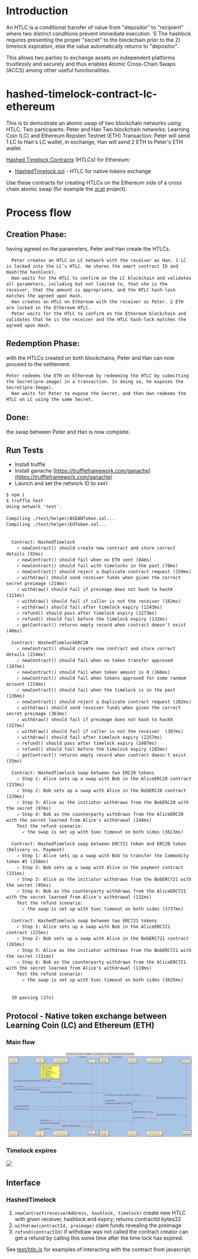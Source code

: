 # Introduction
An HTLC is a conditional transfer of value from "depositor" to "recipient" where two distinct conditions prevent immediate execution. 1) The hashlock requires presenting the proper "secret" to the blockchain prior to the 2) timelock expiration, else the value automatically returns to "depositor".

This allows two parties to exchange assets on independent platforms trustlessly and securely and thus enables Atomic Cross-Chain Swaps (ACCS) among other useful functionalities.

# hashed-timelock-contract-lc-ethereum
This is to demostrate an atomic swap of two blockchain networks using HTLC. 
Two participants: Peter and Han
Two blockchain networks:  Learning Coin (LC) and Ethereum Ropsten Testnet (ETH)
Transaction: Peter will send 1 LC to Han's LC wallet, in exchange, Han will send 2 ETH to Peter's ETH wallet. 

[Hashed Timelock Contracts](https://en.bitcoin.it/wiki/Hashed_Timelock_Contracts) (HTLCs) for Ethereum:

- [HashedTimelock.sol](contracts/HashedTimelock.sol) - HTLC for native tokens exchange

Use these contracts for creating HTLCs on the Ethereum side of a cross chain atomic swap (for example the [xcat](https://github.com/chatch/xcat) project).

# Process flow
## Creation Phase: 
having agreed on the parameters, Peter and Han create the HTLCs.
```
  Peter creates an HTLC on LC network with the receiver as Han. 1 LC is locked into the LC's HTLC. He shares the smart contract ID and Hash(the hashlock).
  Han waits for the HTLC to confirm on the LC blockchain and validates all parameters, including but not limited to, that she is the receiver, that the amount is appropriate, and the HTLC hash-lock matches the agreed upon Hash.
  Han creates an HTLC on Ethereum with the receiver as Peter. 2 ETH are locked in the Ethereum HTLC.
  Peter waits for the HTLC to confirm on the Ethereum blockchain and validates that he is the receiver and the HTLC hash-lock matches the agreed upon Hash.
```

## Redemption Phase: 
with the HTLCs created on both blockchains, Peter and Han can now proceed to the settlement.
```
Peter redeems the ETH on Ethereum by redeeming the HTLC by submitting the Secret(pre-image) in a transaction. In doing so, he exposes the Secret(pre-Image).
  Han waits for Peter to expose the Secret, and then Han redeems the HTLC on LC using the same Secret.
```

## Done: 
the swap between Peter and Han is now complete.

## Run Tests
* Install truffle
* Install ganache [https://truffleframework.com/ganache](https://truffleframework.com/ganache)
* Launch and set the network ID to `4447`

```
$ npm i
$ truffle test
Using network 'test'.

Compiling ./test/helper/ASEANToken.sol...
Compiling ./test/helper/EUToken.sol...


  Contract: HashedTimelock
    ✓ newContract() should create new contract and store correct details (92ms)
    ✓ newContract() should fail when no ETH sent (84ms)
    ✓ newContract() should fail with timelocks in the past (78ms)
    ✓ newContract() should reject a duplicate contract request (159ms)
    ✓ withdraw() should send receiver funds when given the correct secret preimage (214ms)
    ✓ withdraw() should fail if preimage does not hash to hashX (111ms)
    ✓ withdraw() should fail if caller is not the receiver (162ms)
    ✓ withdraw() should fail after timelock expiry (1243ms)
    ✓ refund() should pass after timelock expiry (1273ms)
    ✓ refund() should fail before the timelock expiry (132ms)
    ✓ getContract() returns empty record when contract doesn't exist (48ms)

  Contract: HashedTimelockERC20
    ✓ newContract() should create new contract and store correct details (214ms)
    ✓ newContract() should fail when no token transfer approved (107ms)
    ✓ newContract() should fail when token amount is 0 (166ms)
    ✓ newContract() should fail when tokens approved for some random account (214ms)
    ✓ newContract() should fail when the timelock is in the past (136ms)
    ✓ newContract() should reject a duplicate contract request (282ms)
    ✓ withdraw() should send receiver funds when given the correct secret preimage (363ms)
    ✓ withdraw() should fail if preimage does not hash to hashX (227ms)
    ✓ withdraw() should fail if caller is not the receiver  (307ms)
    ✓ withdraw() should fail after timelock expiry (2257ms)
    ✓ refund() should pass after timelock expiry (2407ms)
    ✓ refund() should fail before the timelock expiry (283ms)
    ✓ getContract() returns empty record when contract doesn't exist (55ms)

  Contract: HashedTimelock swap between two ERC20 tokens
    ✓ Step 1: Alice sets up a swap with Bob in the AliceERC20 contract (233ms)
    ✓ Step 2: Bob sets up a swap with Alice in the BobERC20 contract (239ms)
    ✓ Step 3: Alice as the initiator withdraws from the BobERC20 with the secret (97ms)
    ✓ Step 4: Bob as the counterparty withdraws from the AliceERC20 with the secret learned from Alice's withdrawal (144ms)
    Test the refund scenario:
      ✓ the swap is set up with 5sec timeout on both sides (3613ms)

  Contract: HashedTimelock swap between ERC721 token and ERC20 token (Delivery vs. Payment)
    ✓ Step 1: Alice sets up a swap with Bob to transfer the Commodity token #1 (256ms)
    ✓ Step 2: Bob sets up a swap with Alice in the payment contract (231ms)
    ✓ Step 3: Alice as the initiator withdraws from the BobERC721 with the secret (95ms)
    ✓ Step 4: Bob as the counterparty withdraws from the AliceERC721 with the secret learned from Alice's withdrawal (132ms)
    Test the refund scenario:
      ✓ the swap is set up with 5sec timeout on both sides (3737ms)

  Contract: HashedTimelock swap between two ERC721 tokens
    ✓ Step 1: Alice sets up a swap with Bob in the AliceERC721 contract (225ms)
    ✓ Step 2: Bob sets up a swap with Alice in the BobERC721 contract (265ms)
    ✓ Step 3: Alice as the initiator withdraws from the BobERC721 with the secret (131ms)
    ✓ Step 4: Bob as the counterparty withdraws from the AliceERC721 with the secret learned from Alice's withdrawal (119ms)
    Test the refund scenario:
      ✓ the swap is set up with 5sec timeout on both sides (3635ms)


  39 passing (27s)
```

## Protocol - Native token exchange between Learning Coin (LC) and Ethereum (ETH)

### Main flow

![](docs/sequence-diagram-htlc-lc-eth-success.png?raw=true)

### Timelock expires

![](docs/sequence-diagram-htlc-eth-refund.png?raw=true)


## Interface

### HashedTimelock

1.  `newContract(receiverAddress, hashlock, timelock)` create new HTLC with given receiver, hashlock and expiry; returns contractId bytes32
2.  `withdraw(contractId, preimage)` claim funds revealing the preimage
3.  `refund(contractId)` if withdraw was not called the contract creator can get a refund by calling this some time after the time lock has expired.

See [test/htlc.js](test/htlc.js) for examples of interacting with the contract from javascript.
